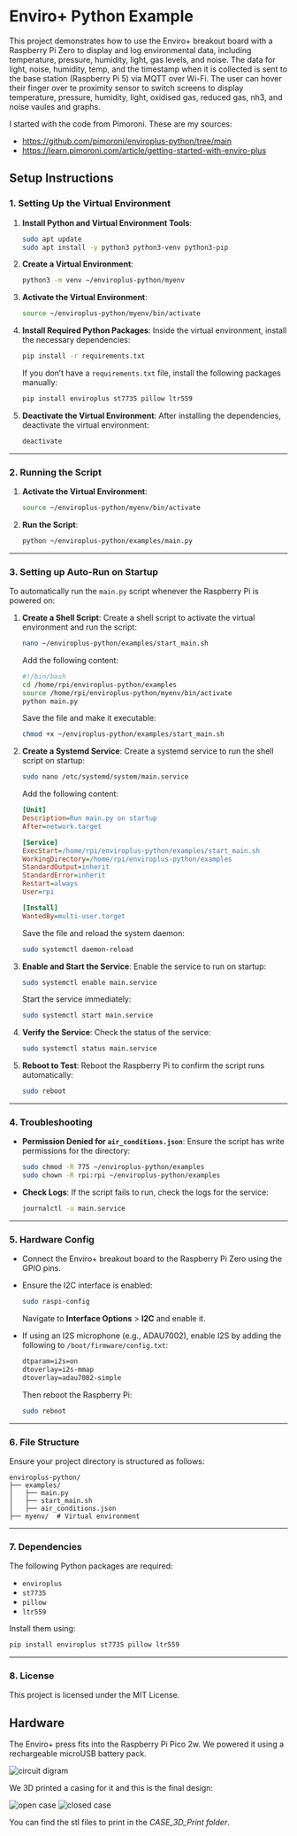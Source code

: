 # Enviro+ Python Example

This project demonstrates how to use the Enviro+ breakout board with a Raspberry Pi Zero to display and log environmental data, including temperature, pressure, humidity, light, gas levels, and noise. The data for light, noise, humidity, temp, and the timestamp when it is collected is sent to the base station (Raspberry Pi 5) via MQTT over Wi-Fi. The user can hover their finger over te proximity sensor to switch screens to display temperature, pressure, humidity, light, oxidised gas, reduced gas, nh3, and noise vaules and graphs.

I started with the code from Pimoroni. These are my sources:
- https://github.com/pimoroni/enviroplus-python/tree/main
- https://learn.pimoroni.com/article/getting-started-with-enviro-plus

## Setup Instructions

### 1. Setting Up the Virtual Environment
1. **Install Python and Virtual Environment Tools**:
   ```bash
   sudo apt update
   sudo apt install -y python3 python3-venv python3-pip
   ```

2. **Create a Virtual Environment**:
   ```bash
   python3 -m venv ~/enviroplus-python/myenv
   ```

3. **Activate the Virtual Environment**:
   ```bash
   source ~/enviroplus-python/myenv/bin/activate
   ```

4. **Install Required Python Packages**:
   Inside the virtual environment, install the necessary dependencies:
   ```bash
   pip install -r requirements.txt
   ```
   If you don’t have a `requirements.txt` file, install the following packages manually:
   ```bash
   pip install enviroplus st7735 pillow ltr559
   ```

5. **Deactivate the Virtual Environment**:
   After installing the dependencies, deactivate the virtual environment:
   ```bash
   deactivate
   ```

---

### 2. Running the Script
1. **Activate the Virtual Environment**:
   ```bash
   source ~/enviroplus-python/myenv/bin/activate
   ```

2. **Run the Script**:
   ```bash
   python ~/enviroplus-python/examples/main.py
   ```

---

### 3. Setting up Auto-Run on Startup

To automatically run the `main.py` script whenever the Raspberry Pi is powered on:

1. **Create a Shell Script**:
   Create a shell script to activate the virtual environment and run the script:
   ```bash
   nano ~/enviroplus-python/examples/start_main.sh
   ```
   Add the following content:
   ```bash
   #!/bin/bash
   cd /home/rpi/enviroplus-python/examples
   source /home/rpi/enviroplus-python/myenv/bin/activate
   python main.py
   ```
   Save the file and make it executable:
   ```bash
   chmod +x ~/enviroplus-python/examples/start_main.sh
   ```

2. **Create a Systemd Service**:
   Create a systemd service to run the shell script on startup:
   ```bash
   sudo nano /etc/systemd/system/main.service
   ```
   Add the following content:
   ```ini
   [Unit]
   Description=Run main.py on startup
   After=network.target

   [Service]
   ExecStart=/home/rpi/enviroplus-python/examples/start_main.sh
   WorkingDirectory=/home/rpi/enviroplus-python/examples
   StandardOutput=inherit
   StandardError=inherit
   Restart=always
   User=rpi

   [Install]
   WantedBy=multi-user.target
   ```
   Save the file and reload the system daemon:
   ```bash
   sudo systemctl daemon-reload
   ```

3. **Enable and Start the Service**:
   Enable the service to run on startup:
   ```bash
   sudo systemctl enable main.service
   ```
   Start the service immediately:
   ```bash
   sudo systemctl start main.service
   ```

4. **Verify the Service**:
   Check the status of the service:
   ```bash
   sudo systemctl status main.service
   ```

5. **Reboot to Test**:
   Reboot the Raspberry Pi to confirm the script runs automatically:
   ```bash
   sudo reboot
   ```

---

### 4. Troubleshooting
- **Permission Denied for `air_conditions.json`**:
  Ensure the script has write permissions for the directory:
  ```bash
  sudo chmod -R 775 ~/enviroplus-python/examples
  sudo chown -R rpi:rpi ~/enviroplus-python/examples
  ```

- **Check Logs**:
  If the script fails to run, check the logs for the service:
  ```bash
  journalctl -u main.service
  ```

---

### 5. Hardware Config

- Connect the Enviro+ breakout board to the Raspberry Pi Zero using the GPIO pins.

- Ensure the I2C interface is enabled:
  ```bash
  sudo raspi-config
  ```
  Navigate to **Interface Options** > **I2C** and enable it.

- If using an I2S microphone (e.g., ADAU7002), enable I2S by adding the following to `/boot/firmware/config.txt`:
  ```txt
  dtparam=i2s=on
  dtoverlay=i2s-mmap
  dtoverlay=adau7002-simple
  ```
  Then reboot the Raspberry Pi:
  ```bash
  sudo reboot
  ```

---

### 6. File Structure

Ensure your project directory is structured as follows:
```
enviroplus-python/
├── examples/
│   ├── main.py
│   ├── start_main.sh
│   ├── air_conditions.json
├── myenv/  # Virtual environment
```

---

### 7. Dependencies

The following Python packages are required:
- `enviroplus`
- `st7735`
- `pillow`
- `ltr559`

Install them using:
```bash
pip install enviroplus st7735 pillow ltr559
```

---

### 8. License

This project is licensed under the MIT License.

## Hardware

The Enviro+ press fits into the Raspberry Pi Pico 2w. We powered it using a rechargeable microUSB battery pack.

![circuit digram](images/air_conditions_circuit_diagram.drawio.png)

We 3D printed a casing for it and this is the final design:

![ open case](images/open_enviro+.JPG) ![closed case](images/closed+enviro+.JPG)

You can find the stl files to print in the *CASE_3D_Print folder*.